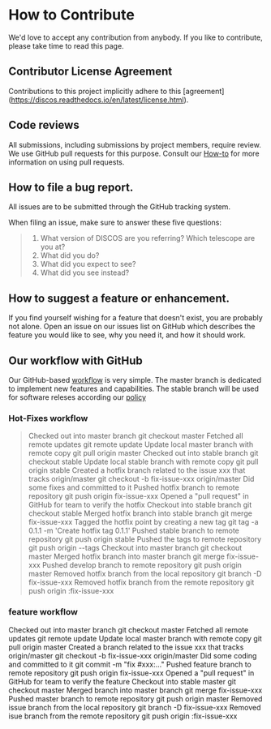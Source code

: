 # How to Contribute

We'd love to accept any contribution from anybody. If you like to contribute, please take time to 
read this page.

## Contributor License Agreement

Contributions to this project implicitly adhere to this [agreement]
(https://discos.readthedocs.io/en/latest/license.html).

## Code reviews

All submissions, including submissions by project members, require review. We
use GitHub pull requests for this purpose. Consult our
[How-to](https://discos.readthedocs.io/en/latest/developer/howto/github/branch_and_merge.html#generating-a-pull-request) for more
information on using pull requests.

## How to file a bug report.

All issues are to be submitted through the GitHub tracking system.

When filing an issue, make sure to answer these five questions:

> 1. What version of DISCOS are you referring? Which telescope are you at?
> 2. What did you do?
> 3. What did you expect to see?
> 4. What did you see instead?

## How to suggest a feature or enhancement.

If you find yourself wishing for a feature that doesn't exist, you are probably not alone. 
Open an issue on our issues list on GitHub which describes the feature you would like to see, 
why you need it, and how it should work.

## Our workflow with GitHub

Our GitHub-based [workflow](https://discos.readthedocs.io/en/latest/developer/howto/github/index.html)  is very simple. The master branch is dedicated to implement new features and capabilities.
The stable branch will be used for software releses according our [policy](https://discos.readthedocs.io/en/latest/developer/releasing.html)

### Hot-Fixes workflow

>Checked out into master branch
git checkout master
>Fetched all remote updates
git remote update
Update local master branch with remote copy
git pull origin master
Checked out into stable branch
git checkout stable
Update local stable branch with remote copy
git pull origin stable
Created a hotfix branch related to the issue xxx that tracks origin/master
git checkout -b fix-issue-xxx origin/master
Did some fixes and committed to it
Pushed hotfix branch to remote repository
git push origin fix-issue-xxx
Opened a "pull request" in GitHub for team to verify the hotfix
Checkout into stable branch
git checkout stable
Merged hotfix branch into stable branch
git merge fix-issue-xxx
Tagged the hotfix point by creating a new tag
git tag -a 0.1.1 -m 'Create hotfix tag 0.1.1'
Pushed stable branch to remote repository
git push origin stable
Pushed the tags to remote repository
git push origin --tags
Checkout into master branch
git checkout master
Merged hotfix branch into master branch
git merge fix-issue-xxx
Pushed develop branch to remote repository
git push origin master
Removed hotfix branch from the local repository
git branch -D fix-issue-xxx
Removed hotfix branch from the remote repository
git push origin :fix-issue-xxx

### feature workflow

Checked out into master branch
git checkout master
Fetched all remote updates
git remote update
Update local master branch with remote copy
git pull origin master
Created a branch related to the issue xxx that tracks origin/master
git checkout -b fix-issue-xxx origin/master
Did some coding and committed to it
git commit -m "fix #xxx:…"
Pushed feature branch to remote repository
git push origin fix-issue-xxx
Opened a "pull request" in GitHub for team to verify the feature
Checkout into stable master
git checkout master
Merged branch into master branch
git merge fix-issue-xxx
Pushed master branch to remote repository
git push origin master
Removed issue branch from the local repository
git branch -D fix-issue-xxx
Removed isue branch from the remote repository
git push origin :fix-issue-xxx


